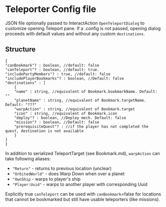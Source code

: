 # Teleporter Config file

JSON file optionally passed to InteractAction `OpenTeleportDialog` to customize opening Teleport pane. If a .config is not passed, opening dialog proceeds with default values and without any custom `destinations`.

## Structure

    {
    "canBookmark"? : boolean, //default: false
    "canTeleport"? : boolean, //default: true.
    "includePartyMembers"? : true, //default: false
    "includePlayerBookmarks"? : boolean, //Default: false
    "destinations" : [
        {
        "name" : string, //equivalent of Bookmark.bookmarkName. Default: ""
        "planetName" : string, //equivalent of Bookmark.targetName. Default: "???"
        "warpAction" : string, //equivalent of Bookmark.target
        "icon" : string, //equivalent of Bookmark.icon
        "deploy"? : boolean, //Deploy mech. Default: false
        "mission"? : boolean, //Default: false
        "prerequisiteQuest"? : //if the player has not completed the quest, destination is not available
        }
    ]
    }

In addition to serialized TeleportTarget (see Bookmark.md), `warpAction` can take following aliases:

- `"Return"` - returns to previous location (unclear)
- `"OrbitedWorld"` - does Warp Down when over a planet
- `"OwnShip` - warps to player's ship
- `"Player:Uuid"` - warps to another player with corresponding Uuid

Explicitly true `canTeleport` can be used with `canBookmark`=false for locations that cannot be bookmarked but still have usable teleporters (like missions).